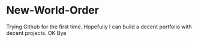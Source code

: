 # New-World-Order

Trying Github for the first time. Hopefully I can build a decent portfolio with decent projects.
OK Bye
